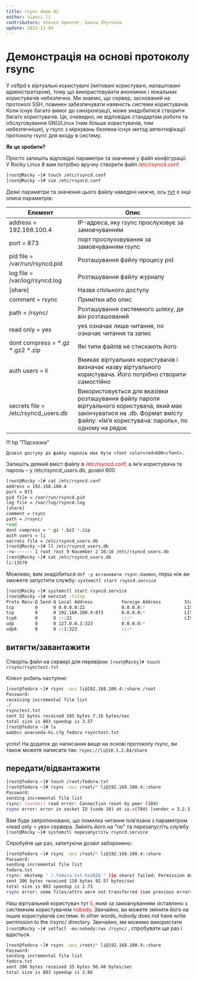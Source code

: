 ```yaml
---
title: rsync demo 02
author: tianci li
contributors: Steven Spencer, Ganna Zhyrnova
update: 2021-11-04
---
```


# Демонстрація на основі протоколу rsync

У vsftpd є віртуальні користувачі (імітовані користувачі, налаштовані адміністратором), тому що використовувати анонімних і локальних користувачів небезпечно. Ми знаємо, що сервер, заснований на протоколі SSH, повинен забезпечувати наявність системи користувачів. Коли існує багато вимог до синхронізації, може знадобитися створити багато користувачів. Це, очевидно, не відповідає стандартам роботи та обслуговування GNU/Linux (чим більше користувачів, тим небезпечніше), у rsync з міркувань безпеки існує метод автентифікації протоколу rsync для входу в систему.

**Як це зробити?**

Просто запишіть відповідні параметри та значення у файл конфігурації. У Rocky Linux 8 вам потрібно вручну створити файл <font color=red>/etc/rsyncd.conf</font>.

```bash
[root@Rocky ~]# touch /etc/rsyncd.conf
[root@Rocky ~]# vim /etc/rsyncd.conf
```

Деякі параметри та значення цього файлу наведені нижче, ось [тут](04_rsync_configure.md) є інші описи параметрів:

| Елемент                                   | Опис                                                                                                                                                                                 |
| ----------------------------------------- | ------------------------------------------------------------------------------------------------------------------------------------------------------------------------------------ |
| address = 192.168.100.4                   | IP-адреса, яку rsync прослуховує за замовчуванням                                                                                                                                    |
| port = 873                                | порт прослуховування за замовчуванням rsync                                                                                                                                          |
| pid file = /var/run/rsyncd.pid            | Розташування файлу процесу pid                                                                                                                                                       |
| log file = /var/log/rsyncd.log            | Розташування файлу журналу                                                                                                                                                           |
| [share]                                   | Назва спільного доступу                                                                                                                                                              |
| comment = rsync                           | Примітки або опис                                                                                                                                                                    |
| path = /rsync/                            | Розташування системного шляху, де він розташований                                                                                                                                   |
| read only = yes                           | yes означає лише читання, no означає читання та запис                                                                                                                                |
| dont compress = \*.gz \*.gz2 \*.zip | Які типи файлів не стискають його                                                                                                                                                    |
| auth users = li                           | Вмикає віртуальних користувачів і визначає назву віртуального користувача. Його потрібно створити самостійно                                                                         |
| secrets file = /etc/rsyncd_users.db       | Використовується для вказівки розташування файлу пароля віртуального користувача, який має закінчуватися на .db. Формат вмісту файлу: «Ім’я користувача: пароль», по одному на рядок |

!!! tip "Підсказка"

    Дозвіл доступу до файлу паролів має бути <font color=red>600</font>.

Запишіть деякий вміст файлу в <font color=red>/etc/rsyncd.conf</font>, а ім’я користувача та пароль – у /etc/rsyncd_users.db, дозвіл 600

```bash
[root@Rocky ~]# cat /etc/rsyncd.conf
address = 192.168.100.4
port = 873
pid file = /var/run/rsyncd.pid
log file = /var/log/rsyncd.log
[share]
comment = rsync
path = /rsync/
read 
dont compress = *.gz *.bz2 *.zip
auth users = li
secrets file = /etc/rsyncd_users.db
[root@Rocky ~]# ll /etc/rsyncd_users.db
-rw------- 1 root root 9 November 2 16:16 /etc/rsyncd_users.db
[root@Rocky ~]# cat /etc/rsyncd_users.db
li:13579
```

Можливо, вам знадобиться `dnf -y встановити rsync-daemon`, перш ніж ви зможете запустити службу: `systemctl start rsyncd.service`

```bash
[root@Rocky ~]# systemctl start rsyncd.service
[root@Rocky ~]# netstat -tulnp
Proto Recv-Q Send-Q Local Address           Foreign Address         State       PID/Program name    
tcp        0      0 0.0.0.0:22              0.0.0.0:*               LISTEN      691/sshd            
tcp        0      0 192.168.100.4:873       0.0.0.0:*               LISTEN      4607/rsync          
tcp6       0      0 :::22                   :::*                    LISTEN      691/sshd            
udp        0      0 127.0.0.1:323           0.0.0.0:*                           671/chronyd         
udp6       0      0 ::1:323                 :::*                                671/chronyd  
```

## витягти/завантажити

Створіть файл на сервері для перевірки: `[root@Rocky]# touch /rsync/rsynctest.txt`

Клієнт робить наступне:

```bash
[root@fedora ~]# rsync -avz li@192.168.100.4::share /root
Password:
receiving incremental file list
./
rsynctest.txt
sent 52 bytes received 195 bytes 7.16 bytes/sec
total size is 883 speedup is 3.57
[root@fedora ~]# ls
aabbcc anaconda-ks.cfg fedora rsynctest.txt
```

успіх! На додаток до написання вище на основі протоколу rsync, ви також можете написати так: `rsync://li@10.1.2.84/share`

## передати/відвантажити

```bash
[root@fedora ~]# touch /root/fedora.txt
[root@fedora ~]# rsync -avz /root/* li@192.168.100.4::share
Password:
sending incremental file list
rsync: [sender] read error: Connection reset by peer (104)
rsync error: error in socket IO (code 10) at io.c(784) [sender = 3.2.3]
```

Вам буде запропоновано, що помилка читання пов’язана з параметром «read only = yes» сервера. Змініть його на "no" та перезапустіть службу `[root@Rocky ~]# systemctl перезапустіть rsyncd.service`

Спробуйте ще раз, запитуючи дозвіл заборонено:

```bash
[root@fedora ~]# rsync -avz /root/* li@192.168.100.4::share
Password:
sending incremental file list
fedora.txt
rsync: mkstemp " /.fedora.txt.hxzBIQ " (in share) failed: Permission denied (13)
sent 206 bytes received 118 bytes 92.57 bytes/sec
total size is 883 speedup is 2.73
rsync error: some files/attrs were not transferred (see previous errors) (code 23) at main.c(1330) [sender = 3.2.3]
```

Наш віртуальний користувач тут <font color=red>li</font>, який за замовчуванням зіставлено з системним користувачем <font color=red>nobody</font>. Звичайно, ви можете змінити його на інших користувачів системи. In other words, nobody does not have write permission to the /rsync/ directory. Звичайно, ми можемо використати `[root@Rocky ~]# setfacl -mu:nobody:rwx /rsync/` , спробувати ще раз і вдасться.

```bash
[root@fedora ~]# rsync -avz /root/* li@192.168.100.4::share
Password:
sending incremental file list
fedora.txt
sent 206 bytes received 35 bytes 96.40 bytes/sec
total size is 883 speedup is 3.66
```
